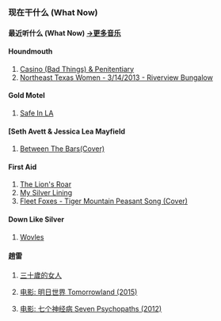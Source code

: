### 现在干什么 (What Now)

#### 最近听什么 (What Now) [->更多音乐](./music/index)

#### Houndmouth
1. [Casino (Bad Things) & Penitentiary](https://www.youtube.com/watch?v=1FcGLZ0Q14s)
1. [Northeast Texas Women - 3/14/2013 - Riverview Bungalow](https://www.youtube.com/watch?v=gMcIKqcx8_Q)

#### Gold Motel
1. [Safe In LA](https://www.youtube.com/watch?v=QgSsL0Gz874)

#### [Seth Avett & Jessica Lea Mayfield
1. [Between The Bars(Cover)](https://www.youtube.com/watch?v=dV7aLhC-gLg)

#### First Aid
1. [The Lion's Roar](https://www.youtube.com/watch?v=gekHV9DIjHc)
1. [My Silver Lining](https://www.youtube.com/watch?v=DKL4X0PZz7M)
1. [Fleet Foxes - Tiger Mountain Peasant Song (Cover)](https://www.youtube.com/watch?v=HMrqBldlqzA)

#### Down Like Silver
1. [Wovles](https://www.youtube.com/watch?v=ZzKzp76dElM)

#### 趙雷
1. [三十歲的女人](https://www.youtube.com/watch?v=27l6yJ6fvUA)


1. <a href="/category/movie/tomorrowland_2015">电影: 明日世界 Tomorrowland (2015)</a>
1. <a href="/category/movie/seven_psychopath_2012">电影: 七个神经病 Seven Psychopaths (2012)</a>
